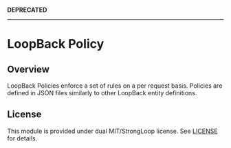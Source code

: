 **DEPRECATED**

---

# LoopBack Policy

## Overview

LoopBack Policies enforce a set of rules on a per request basis. Policies are defined in JSON files similarly to other LoopBack entity definitions.

## License

This module is provided under dual MIT/StrongLoop license.  See [LICENSE](LICENSE) for details.
